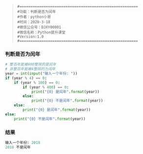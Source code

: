 > ```
> #======================================================
> #功能：判断是否为闰年
> #作者：python小哥
> #时间：2020-3-18
> #微信公众号：DJXY00001
> #微信名称：Python提升课堂
> #Version:1.0
> #======================================================
> ```

### 判断是否为闰年

```python
# 整百年能被400整除的是闰年
# 非整百年能被4整除的为闰年
year = int(input("输入一个年份: "))
if (year % 4) == 0:
    if (year % 100) == 0:
        if (year % 400) == 0:
            print("{0} 是闰年".format(year))
        else:
            print("{0} 不是闰年".format(year))
    else:
        print("{0} 是闰年".format(year))
else:
    print("{0} 不是闰年".format(year))
```

### 结果

``` python
输入一个年份: 2018
2018 不是闰年
```

